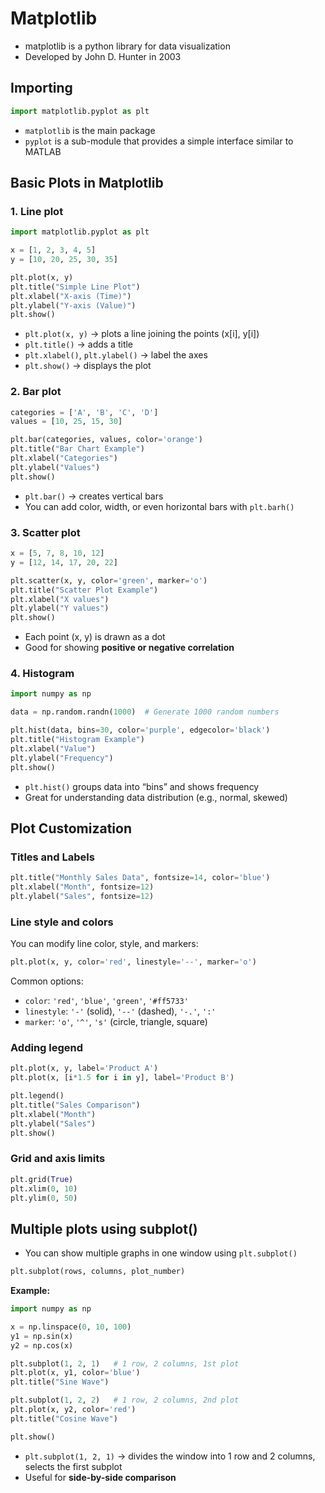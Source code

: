 # Matplotlib

+ matplotlib is a python library for data visualization
+ Developed by John D. Hunter in 2003

## Importing 

```python
import matplotlib.pyplot as plt
```

- `matplotlib` is the main package
- `pyplot` is a sub-module that provides a simple interface similar to MATLAB

## Basic Plots in Matplotlib

### 1. Line plot
```python
import matplotlib.pyplot as plt

x = [1, 2, 3, 4, 5]
y = [10, 20, 25, 30, 35]

plt.plot(x, y)
plt.title("Simple Line Plot")
plt.xlabel("X-axis (Time)")
plt.ylabel("Y-axis (Value)")
plt.show()

```

- `plt.plot(x, y)` → plots a line joining the points (x[i], y[i])
- `plt.title()` → adds a title
- `plt.xlabel()`, `plt.ylabel()` → label the axes
- `plt.show()` → displays the plot

### 2. Bar plot
```python
categories = ['A', 'B', 'C', 'D']
values = [10, 25, 15, 30]

plt.bar(categories, values, color='orange')
plt.title("Bar Chart Example")
plt.xlabel("Categories")
plt.ylabel("Values")
plt.show()

```

- `plt.bar()` → creates vertical bars
- You can add color, width, or even horizontal bars with `plt.barh()`

### 3. Scatter plot

```python
x = [5, 7, 8, 10, 12]
y = [12, 14, 17, 20, 22]

plt.scatter(x, y, color='green', marker='o')
plt.title("Scatter Plot Example")
plt.xlabel("X values")
plt.ylabel("Y values")
plt.show()
```

- Each point (x, y) is drawn as a dot
- Good for showing **positive or negative correlation**

### 4. Histogram
```python
import numpy as np

data = np.random.randn(1000)  # Generate 1000 random numbers

plt.hist(data, bins=30, color='purple', edgecolor='black')
plt.title("Histogram Example")
plt.xlabel("Value")
plt.ylabel("Frequency")
plt.show()
```

- `plt.hist()` groups data into “bins” and shows frequency
- Great for understanding data distribution (e.g., normal, skewed)

## Plot Customization
### Titles and Labels
```python
plt.title("Monthly Sales Data", fontsize=14, color='blue')
plt.xlabel("Month", fontsize=12)
plt.ylabel("Sales", fontsize=12)
```

### Line style and colors
You can modify line color, style, and markers:

```python
plt.plot(x, y, color='red', linestyle='--', marker='o')
```

Common options:
- `color`: `'red'`, `'blue'`, `'green'`, `'#ff5733'`
- `linestyle`: `'-'` (solid), `'--'` (dashed), `'-.'`, `':'`
- `marker`: `'o'`, `'^'`, `'s'` (circle, triangle, square)

### Adding legend
```python
plt.plot(x, y, label='Product A')
plt.plot(x, [i*1.5 for i in y], label='Product B')

plt.legend()
plt.title("Sales Comparison")
plt.xlabel("Month")
plt.ylabel("Sales")
plt.show()
```

### Grid and axis limits
```python
plt.grid(True)
plt.xlim(0, 10)
plt.ylim(0, 50)
```

## Multiple plots using subplot()

+ You can show multiple graphs in one window using `plt.subplot()`
```python
plt.subplot(rows, columns, plot_number)
```

**Example:**
```python
import numpy as np

x = np.linspace(0, 10, 100)
y1 = np.sin(x)
y2 = np.cos(x)

plt.subplot(1, 2, 1)   # 1 row, 2 columns, 1st plot
plt.plot(x, y1, color='blue')
plt.title("Sine Wave")

plt.subplot(1, 2, 2)   # 1 row, 2 columns, 2nd plot
plt.plot(x, y2, color='red')
plt.title("Cosine Wave")

plt.show()
```

- `plt.subplot(1, 2, 1)` → divides the window into 1 row and 2 columns, selects the first subplot
- Useful for **side-by-side comparison**
